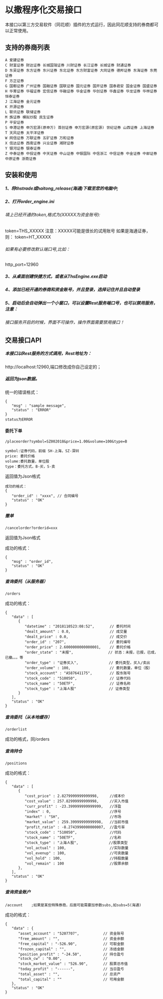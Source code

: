 # 以撒程序化交易接口
本接口以第三方交易软件（同花顺）插件的方式运行，因此同花顺支持的券商都可以正常使用。
## 支持的券商列表
```
A 爱建证券 
C 财富证券 财达证券 长城国瑞证券 川财证券 长江证券 长城证券 财通证券 
D 东吴证券 东方证券 东兴证券 东北证券 东方财富证券 大同证券 德邦证券 东海证券 东莞证券 
F 方正证券 
G 国都证券 广州证券 国融证券 国联证券 国元证券 国开证券 国泰君安 国金证券 国盛证券 
H 华菁证券 华福证券 宏信证券 华融证券 华金证券 华创证券 华鑫证券 华龙证券 华林证券 恒泰证券 
J 江海证券 金元证券 
K 开源证券 
L 联讯证券 联储证券 
M 族证券 模拟炒股 民生证券 
P 平安证券 
S 申港证券 申万宏源(原申万) 首创证券 申万宏源(原宏源) 世纪证券 山西证券 上海证券 
T 天风证券 太平洋证券 
W 网信证券 万联证券 五矿证券 万和证券 
X 信达证券 西南证券 兴业证券 湘财证券 
Y 银河证券 银泰证券 
Z 中泰证券 中投证券 中天证券 中山证券 中银国际 中信浙江 中信证券 中金证券 中邮证券 中原证券 浙商证券
```
## 安装和使用
##### 1、将thstrade或haitong_release(海通)下载至您的电脑中;
##### 2、打开order_engine.ini
###### 填上已经开通的token,格式为(XXXXX为资金账号):
token=THS_XXXXX
注意：XXXXX可能是很长的试用账号
如果是海通证券，则：
token=HT_XXXXX
###### 如果有必要修改默认端口号,比如：
http_port=12960
##### 3、从桌面创建快捷方式，或者从ThsEngine.exe启动
##### 4、添加已经开通的券商和资金账号，并且登录，选择记住并且自动登录
##### 5、启动后会自动弹出一个小窗口，可以设置Rest服务端口号，也可以禁用服务，注意：
###### 接口服务开启的时候，界面不可操作，操作界面需要禁用接口！
## 交易接口API
##### 本接口以Rest服务的方式调用，Rest地址为：
http://localhost:12960,端口修改成你自己设定的；

##### 返回为json数据。
统一的错误格式：
```
{
   "msg" : "sample message",
   "status" : "ERROR"
}
status为ERROR
```
#### 委托下单
```
/placeorder?symbol=SZ002018&price=1.00&volume=100&type=B
```
```
symbol:证券代码，前缀 SH-上海，SZ-深圳
price: 委托价格
volume:委托数量，单位股
type：委托方式，B-买，S-卖
```
返回值为Json格式
```
成功的格式：
{
   "order_id" : "xxxx", // 合同编号
   "status" : "OK"
}
```
##### 撤单
```
/cancelorder?orderid=xxx
```
返回值为Json格式

成功的格式：
```
{
   "msg" : "order_id",
   "status" : "OK"
}
```
##### 查询委托（从服务器）
```
/orders
```
成功的格式：
```
{
   "data" : [
      {
         "datetime" : "2018110523:08:52",       // 委托时间
         "dealt_amount" : 0.0,                  // 成交量
         "dealt_price" : 0.0,                   // 成交价
         "order_id" : "207",                    // 委托编号
         "order_price" : 2.6000000000000001,    // 委托价格
         "order_state" : "未报",                // 状态：未报，已报，已成，已撤。。。等
         "order_type" : "证券买入",              // 委托类型，买入/卖出
         "order_volume" : 100,                  // 委托数量，单位（股）
         "stock_account" : "A587641175",        // 股东账号  
         "stock_code" : "510050",               // 证券代码
         "stock_name" : "50ETF",                // 证券名称
         "stock_type" : "上海Ａ股"               // 证券类型
      }
   ],
   "status" : "OK"
}
```
##### 查询委托（从本地缓存）
```
/orderlist
```
成功的格式，同/orders

##### 查询持仓
```
/positions
```
成功的格式：
```
{
   "data" : [
      {
         "cost_price" : 2.8279999999999998,     //成本价
         "cost_value" : 257.82999999999998,     //买入市值
         "curr_profit" : -23.399999999999999,   //浮盈
         "index" : 0,                           //序号
         "market" : "SH",                       //市场
         "market_value" : 259.39999999999998,   //当前市值
         "profit_ratio" : -8.2743990000000007,  //盈亏率
         "stock_code" : "510050",               //代码
         "stock_name" : "50ETF",                //名称
         "stock_type" : "上海Ａ股",              //股票类型
         "vol_actual" : 100,                    //实际数量
         "vol_evenup" : 100,                    //可卖数量
         "vol_hold" : 100,                      //持股数量
         "vol_remain" : 100                     //股票余额
      },
   ],
   "status" : "OK"
}
```
##### 查询资金账户
```
/account	;如果是某些特殊券商，后面可能需要加参数subs,如subs=5(海通)
```
成功的格式：
```
{
   "data" : {
      "asset_account" : "5207707",           // 资金账号
      "free_amount" : "",                    // 资金余额
      "free_capital" : "-526.90",            // 可取金额
      "frozen_capital" : "",                 // 冻结金额
      "position_profit" : "-24.50",          // 持仓盈亏
      "stock_cw" : "0.00",                   // 
      "stock_market_value" : "526.90",       // 股票总市值
      "today_profit" : "------",             // 当日盈亏
      "total_asset" : "",                    // 总资产
      "total_capital" : ""                   // 可用金额
   },
   "status" : "OK"
}
```
